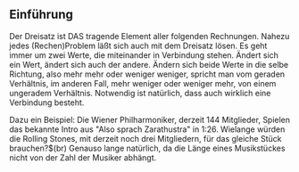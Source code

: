## Einführung

Der Dreisatz ist DAS tragende Element aller folgenden Rechnungen. Nahezu jedes (Rechen)Problem läßt sich auch mit dem Dreisatz lösen.
Es geht immer um zwei Werte, die miteinander in Verbindung stehen. Ändert sich ein Wert, ändert sich auch der andere. Ändern sich beide Werte
in die selbe Richtung, also mehr mehr oder weniger weniger, spricht man vom geraden Verhältnis, im anderen Fall, mehr weniger oder weniger mehr,
von einem ungeradem Verhältnis. Notwendig ist natürlich, dass auch wirklich eine Verbindung besteht.

Dazu ein Beispiel: Die Wiener Philharmoniker, derzeit 144 Mitglieder, Spielen das bekannte Intro aus "Also sprach Zarathustra" in 1:26.
Wielange würden die Rolling Stones, mit derzeit noch drei Mitgliedern, für das gleiche Stück brauchen?$(br)
Genauso lange natürlich, da die Länge eines Musikstückes nicht von der Zahl der Musiker abhängt.
